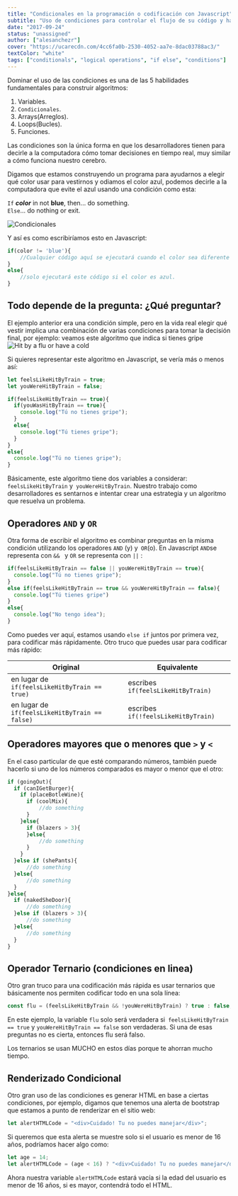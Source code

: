 ```yaml
---
title: "Condicionales en la programación o codificación con Javascript"
subtitle: "Uso de condiciones para controlar el flujo de su código y hacer que la computadora obedezca"
date: "2017-09-24"
status: "unassigned"
author: ["alesanchezr"]
cover: "https://ucarecdn.com/4cc6fa0b-2530-4052-aa7e-8dac03788ac3/"
textColor: "white"
tags: ["conditionals", "logical operations", "if else", "conditions"]
---
```


Dominar el uso de las condiciones es una de las 5 habilidades fundamentales para construir algoritmos:

1. Variables.
2. `Condicionales`.
3. Arrays(Arreglos).
4. Loops(Bucles).
5. Funciones.

Las condiciones son la única forma en que los desarrolladores tienen para decirle a la computadora cómo tomar decisiones en tiempo real, muy similar a cómo funciona nuestro cerebro.

Digamos que estamos construyendo un programa para ayudarnos a elegir qué color usar para vestirnos y odiamos el color azul, podemos decirle a la computadora que evite el azul usando una condición como esta:
  
  
`If` ***color*** in not **blue**, then... do something.  
`Else`... do nothing or exit.
  
![Condicionales](https://ucarecdn.com/e73b673e-d744-45a7-a1ed-61a1dae49560/)

Y así es como escribiríamos esto en Javascript:

```js
if(color != 'blue'){
    //Cualquier código aquí se ejecutará cuando el color sea diferente al azul.
}
else{
    //solo ejecutará este código si el color es azul.
}
```

## Todo depende de la pregunta: ¿Qué preguntar?

El ejemplo anterior era una condición simple, pero en la vida real elegir qué vestir implica una combinación de varias condiciones para tomar la decisión final, por ejemplo: veamos este algoritmo que indica si tienes gripe
![Hit by a flu or have a cold](https://ucarecdn.com/03ed6b76-0ee0-4b04-bd45-0fb58ae6f800/)

Si quieres representar este algoritmo en Javascript, se vería más o menos así:

```js
let feelsLikeHitByTrain = true;
let youWereHitByTrain = false;

if(feelsLikeHitByTrain == true){
  if(youWasHitByTrain == true){
    console.log("Tú no tienes gripe");
  }
  else{
    console.log("Tú tienes gripe");
  }
}
else{
  console.log("Tú no tienes gripe");
}
```

Básicamente, este algoritmo tiene dos variables a considerar: `feelsLikeHitByTrain` y` youWereHitByTrain`.
Nuestro trabajo como desarrolladores es sentarnos e intentar crear una estrategia y un algoritmo que resuelva un problema.

## Operadores `AND` y `OR`

Otra forma de escribir el algoritmo es combinar preguntas en la misma condición utilizando los operadores `AND` (y) y` OR`(o). En Javascript `AND`se representa con  `&& ` y  `OR` se representa con  `||` :

```js
if(feelsLikeHitByTrain == false || youWereHitByTrain == true){
  console.log("Tú no tienes gripe");
}
else if(feelsLikeHitByTrain == true && youWereHitByTrain == false){
  console.log("Tú tienes gripe")
}
else{
  console.log("No tengo idea");
}
```

Como puedes ver aquí, estamos usando `else if` juntos por primera vez, para codificar más rápidamente. Otro truco que puedes usar para codificar más rápido:

| Original | Equivalente |
| --- | --- |
| en lugar de `if(feelsLikeHitByTrain == true)` | escribes `if(feelsLikeHitByTrain)`  |
| en lugar de `if(feelsLikeHitByTrain == false)` |escribes `if(!feelsLikeHitByTrain)` |

## Operadores mayores que o menores que `>` y `<`

En el caso particular de que esté comparando números, también puede hacerlo si uno de los números comparados es mayor o menor que el otro:

```js
if (goingOut){
  if (canIGetBurger){
    if (placeBotleWine){
      if (coolMix){
          //do something
      }
    }else{
      if (blazers > 3){
      }else{
          //do something
      }
    }
  }else if (shePants){
      //do something
  }else{
      //do something
  }
}else{
  if (nakedSheDoor){
      //do something
  }else if (blazers > 3){
      //do something
  }else{
      //do something
  }
}
```

## Operador Ternario (condiciones en linea)

Otro gran truco para una codificación más rápida es usar ternarios que básicamente nos permiten codificar todo en una sola línea:
```js
const flu = (feelsLikeHitByTrain && !youWereHitByTrain) ? true : false;
```
En este ejemplo, la variable `flu` solo será verdadera si` feelsLikeHitByTrain == true` y `youWereHitByTrain == false` son verdaderas. Si una de esas preguntas no es cierta, entonces flu será falso.

Los ternarios se usan MUCHO en estos días porque te ahorran mucho tiempo.

## Renderizado Condicional

Otro gran uso de las condiciones es generar HTML en base a ciertas condiciones, por ejemplo, digamos que tenemos una alerta de bootstrap que estamos a punto de renderizar en el sitio web:

```js
let alertHTMLCode = "<div>Cuidado! Tu no puedes manejar</div>";
```

Si queremos que esta alerta se muestre solo si el usuario es menor de 16 años, podríamos hacer algo como:

```js
let age = 14;
let alertHTMLCode = (age < 16) ? "<div>Cuidado! Tu no puedes manejar</div>" : "";
```

Ahora nuestra variable `alertHTMLCode` estará vacía si la edad del usuario es menor de 16 años, si es mayor, contendrá todo el HTML.

<script async src="//jsfiddle.net/BreatheCode/bycgsnqt/7/embed/js,html,result/"></script>


